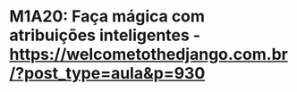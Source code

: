 # M1A20: Faça mágica com atribuições inteligentes - https://welcometothedjango.com.br/?post_type=aula&p=930